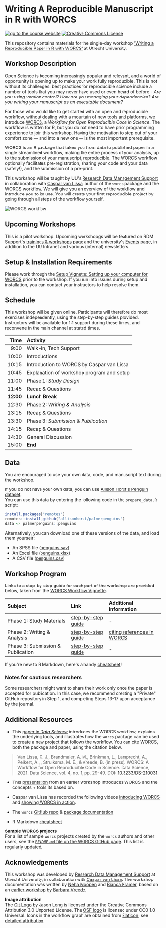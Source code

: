 # Writing A Reproducible Manuscript in R with WORCS

[![go to the course website](https://img.shields.io/badge/go%20to%20the-course%20website-blue)](https://nehamoopen.github.io/workshop-worcs-pilot/)
<a rel="license" href="http://creativecommons.org/licenses/by/4.0/"><img alt="Creative Commons License" style="border-width:0" src="https://i.creativecommons.org/l/by/4.0/80x15.png" /></a>

This repository contains materials for the single-day workshop ['Writing a Reproducible Paper in R with WORCS'](https://www.uu.nl/en/events/writing-a-reproducible-paper-in-r-with-worcs) at Utrecht University.  

## Workshop Description

Open Science is becoming increasingly popular and relevant, and a world of opportunity is opening up to make your work fully reproducible. This is not without its challenges: best practices for reproducible science include a number of tools that you may never have used or even heard of before - *Are you using version control? How are you managing your dependencies? Are you writing your manuscript as an executable document?*

For those who would like to get started with an open and reproducible workflow, without dealing with a mountain of new tools and platforms, we introduce [WORCS](https://psyarxiv.com/k4wde/), a *Workflow for Open Reproducible Code in Science*. The workflow is written for R, but you do not need to have prior programming experience to join this workshop. Having the motivation to step out of your comfort zone — and into a new one — is the most important prerequisite.

WORCS is an R package that takes you from data to published paper in a single streamlined workflow, making the entire process of your analysis, up to the submission of your manuscript, reproducible. The WORCS workflow optionally facilitates pre-registration, sharing your code and your data (safely!), and the submission of a pre-print.

This workshop will be taught by UU's [Research Data Management Support](https://www.uu.nl/en/research/research-data-management) in collaboration with [Caspar van Lissa](https://github.com/cjvanlissa), author of the `worcs` package and the WORCS workflow. We will give you an overview of the workflow and introduce you to its use. You will create your first reproducible project by going through all steps of the workflow yourself.

![WORCS workflow](https://github.com/cjvanlissa/worcs/raw/master/paper/workflow_graph/workflow.png)

## Upcoming Workshops
This is a pilot workshop. Upcoming workshopgs will be featured on RDM Support's [trainings & workshops](https://www.uu.nl/en/research/research-data-management/training-workshops) page and the university's [Events](https://www.uu.nl/en/organisation/current-affairs/events) page, in addition to the UU Intranet and various (internal) newsletters. 

## Setup & Installation Requirements
Please work through the [Setup Vignette: Setting up your computer for WORCS](https://cjvanlissa.github.io/worcs/articles/setup.html) prior to the workshop. If you run into issues during setup and installation, you can contact your instructors to help resolve them.

## Schedule
This workshop will be given online. Participants will therefore do most exercises independently, using the step-by-step guides provided.
Instructors will be available for 1:1 support during these times, and reconvene in the main channel at stated times.

| Time | Activity |
|---:|:---|
| 9:00 | Walk-in, Tech Support |
| 10:00 | Introductions |
| 10:15 | Introduction to WORCS by Caspar van Lissa|
| 10:45 | Explanation of workshop program and setup |
| 11:00 | Phase 1: _Study Design_ |
| 11:45 | Recap & Questions |
| **12:00** | **Lunch Break** |
| 12:30 | Phase 2: _Writing & Analysis_ |
| 13:15 | Recap & Questions |
| 13:30 | Phase 3: _Submission & Publication_ |
| 14:15 | Recap & Questions |
| 14:30 | General Discussion |
| 15:00 | **End** |

## Data

You are encouraged to use your own data, code, and manuscript text during the workshop.  

If you do not have your own data, you can use [Allison Horst's Penguin dataset](https://github.com/allisonhorst/palmerpenguins).  
You can use this data by entering the following code in the `prepare_data.R` script:

``` r
install.packages("remotes")
remotes::install_github("allisonhorst/palmerpenguins")
data <- palmerpenguins::penguins
```
Alternatively, you can download one of these versions of the data, and load them yourself:
- An SPSS file ([penguins.sav](https://raw.githubusercontent.com/nehamoopen/workshop-worcs-pilot/main/data/penguins.sav))
- An Excel file ([penguins.xlsx](https://raw.githubusercontent.com/nehamoopen/workshop-worcs-pilot/main/data/penguins.xlsx))
- A CSV file ([penguins.csv](https://raw.githubusercontent.com/nehamoopenworkshop-worcs-pilot/main/data/penguins.csv))

## Workshop Program
Links to a step-by-step guide for each part of the workshop are provided below, taken from the [WORCS Workflow Vignette](https://cjvanlissa.github.io/worcs/articles/workflow.html).

| Subject | Link | Additional information |
|:--------|:-------|:------|
| Phase 1: Study Materials | [step-by-step guide](https://cjvanlissa.github.io/worcs/articles/workflow.html#phase-1-study-design) | - |
| Phase 2: Writing & Analysis | [step-by-step guide](https://cjvanlissa.github.io/worcs/articles/workflow.html#phase-2-writing-and-analysis) | [citing references in WORCS](https://cjvanlissa.github.io/worcs/articles/citation.html) |
| Phase 3: Submission & Publication | [step-by-step guide](https://cjvanlissa.github.io/worcs/articles/workflow.html#phase-3-submission-and-publication) | - |

If you're new to R Markdown, here's a handy [cheatsheet](https://www.rstudio.com/wp-content/uploads/2015/02/rmarkdown-cheatsheet.pdf)!

### Notes for cautious researchers

Some researchers might want to share their work only once the paper is accepted for publication. In this case, we recommend creating a "Private" GitHub repository in Step 1, and completing Steps 13-17 upon acceptance by the journal.

## Additional Resources

- This [paper in *Data Science*](https://doi.org/10.3233/DS-210031) introduces the WORCS workflow, explains the underlying tools, and illustrates how the `worcs` package can be used to create a new project that follows the workflow. You can cite WORCS, both the package and paper, using the citation below.

> Van Lissa, C. J., Brandmaier, A. M., Brinkman, L., Lamprecht, A.,
> Peikert, A., , Struiksma, M. E., & Vreede, B. (in press). WORCS: A
> Workflow for Open Reproducible Code in Science. Data Science, 2021.
> Data Science, vol. 4, no. 1, pp. 29-49. DOI: [10.3233/DS-210031](https://doi.org/10.3233/DS-210031).

- This [presentation](https://bvreede.github.io/worcshop/slides/overview_lecture.html) from an earlier workshop introduces WORCS and the concepts + tools its based on.

- Caspar van Lissa has recorded the following videos [introducing WORCS](https://www.youtube.com/watch?v=uKd6HoK_iS0) and [showing WORCS in action](https://www.youtube.com/watch?v=uzjpN_yFeUU). 

- The `worcs` [GitHub repo](https://github.com/cjvanlissa/worcs) & [package documentation](https://cjvanlissa.github.io/worcs/index.html)  

- R Markdown [cheatsheet](https://www.rstudio.com/wp-content/uploads/2015/02/rmarkdown-cheatsheet.pdf)

**Sample WORCS projects**  
For a list of sample `worcs` projects created by the `worcs` authors and other users, see the [`README.md` file on the WORCS GitHub page](https://github.com/cjvanlissa/worcs). This list is regularly updated.

## Acknowledgements

This workshop was developed by [Research Data Management Support](https://www.uu.nl/en/research/research-data-management) at Utrecht University, in collaboration with [Caspar van Lissa](https://github.com/cjvanlissa). The workshop documentation was written by [Neha Moopen](https://github.com/nehamoopen) and [Bianca Kramer](https://github.com/bmkramer), based on an [earlier workshop](https://bvreede.github.io/worcshop/) by [Barbara Vreede](https://github.com/bvreede).

**Image attribution**  
The [Git Logo](https://git-scm.com/) by Jason Long is licensed under the Creative Commons Attribution 3.0 Unported License. The [OSF logo](https://osf.io/) is licensed under CC0 1.0 Universal. Icons in the workflow graph are obtained from [Flaticon](https://www.flaticon.com); see [detailed attribution](https://github.com/cjvanlissa/worcs/blob/master/paper/workflow_graph/Attribution_for_images.txt).

